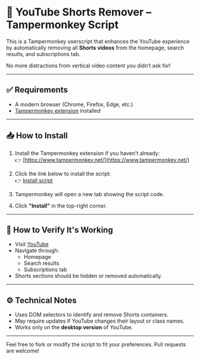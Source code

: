 # 🧹 YouTube Shorts Remover – Tampermonkey Script

This is a Tampermonkey userscript that enhances the YouTube experience by automatically removing all **Shorts videos** from the homepage, search results, and subscriptions tab.

No more distractions from vertical video content you didn’t ask for!

---

## ✅ Requirements

- A modern browser (Chrome, Firefox, Edge, etc.)
- [Tampermonkey extension](https://www.tampermonkey.net/) installed

---

## 📥 How to Install

1. Install the Tampermonkey extension if you haven't already:  
   👉 [https://www.tampermonkey.net/](https://www.tampermonkey.net/)

2. Click the link below to install the script:  
   👉 [Install script](https://github.com/Aksor9/youtube_shorts_remover_tampermonkey/raw/refs/heads/master/script.user.js)

3. Tampermonkey will open a new tab showing the script code.

4. Click **"Install"** in the top-right corner.

---

## 🧪 How to Verify It's Working

- Visit [YouTube](https://www.youtube.com/)
- Navigate through:
  - Homepage
  - Search results
  - Subscriptions tab
- Shorts sections should be hidden or removed automatically.

---

## ⚙️ Technical Notes

- Uses DOM selectors to identify and remove Shorts containers.
- May require updates if YouTube changes their layout or class names.
- Works only on the **desktop version** of YouTube.

---

Feel free to fork or modify the script to fit your preferences. Pull requests are welcome!
